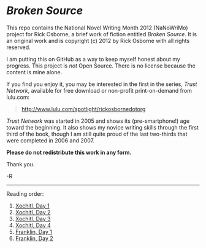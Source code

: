 _Broken Source_
===============

This repo contains the National Novel Writing Month 2012 (NaNoWriMo) project for Rick Osborne, a brief work of fiction entitled _Broken Source_.  It is an original work and is copyright (c) 2012 by Rick Osborne with all rights reserved.

I am putting this on GitHub as a way to keep myself honest about my progress.  This project is _not_ Open Source.  There is no license because the content is mine alone.

If you find you enjoy it, you may be interested in the first in the series, _Trust Network_, available for free download or non-profit print-on-demand from lulu.com:

> http://www.lulu.com/spotlight/rickosbornedotorg

_Trust Network_ was started in 2005 and shows its (pre-smartphone!) age toward the beginning.  It also shows my novice writing skills through the first third of the book, though I am still quite proud of the last two-thirds that were completed in 2006 and 2007.

**Please do not redistribute this work in any form.**

Thank you.

-R

---

Reading order:

 1. [Xochitl, Day 1](y02d01.md)
 2. [Xochitl, Day 2](y02d02.md)
 3. [Xochitl, Day 3](y02d03.md)
 4. [Xochitl, Day 4](y02d04.md)
 5. [Franklin, Day 1](f01.md)
 6. [Franklin, Day 2](f02.md)

